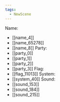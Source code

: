 ```yaml
---
tags:
  - NewScene
---
```

Name:
- [[name_4]]
- [[name_65278]]
- [[name_8]]
Party:
- [[party_0]]
- [[party_1]]
- [[party_2]]
- [[party_3]]
Flag:
- [[flag_11013]]
System:
- [[system_40]]
Sound:
- [[sound_153]]
- [[sound_184]]
- [[sound_215]]
